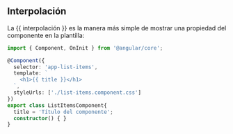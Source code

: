 ## Interpolación

La {{ interpolación }} es la manera más simple de mostrar una propiedad del componente en la plantilla:

```typescript
import { Component, OnInit } from '@angular/core';

@Component({
  selector: 'app-list-items',
  template: `
    <h1>{{ title }}</h1>
  `,
  styleUrls: ['./list-items.component.css']
})
export class ListItemsComponent{
  title = 'Título del componente';
  constructor() { }
}
```


